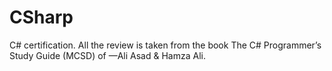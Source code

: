 # CSharp
C# certification.
All the review is taken from the book The C# Programmer’s Study Guide (MCSD) of —Ali Asad & Hamza Ali.
